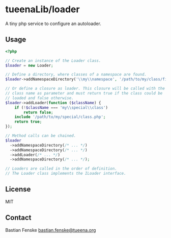 tueenaLib/loader
================
A tiny php service to configure an autoloader.

Usage
-----
```php
<?php

// Create an instance of the Loader class.
$loader = new Loader;

// Define a directory, where classes of a namespace are found.
$loader->addNamespaceDirectory('\\my\\namespace', '/path/to/my/class/files');

// Or define a closure as loader. This closure will be called with the
// class name as parameter and must return true if the class could be
// loaded and false otherwise.
$loader->addLoader(function ($className) {
	if (!$className === 'my\\special\\class')
		return false;
	include '/path/to/my/special/class.php';
	return true;
});

// Method calls can be chained.
$loader
  ->addNamespaceDirectory(/* ... */)
  ->addNamespaceDirectory(/* ... */)
  ->addLoader(/* ... */)
  ->addNamespaceDirectory(/* ... */);

// Loaders are called in the order of definition.
// The Loader class implements the ILoader interface.
```

License
-------
MIT

Contact
-------
Bastian Fenske <bastian.fenske@tueena.org>
